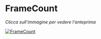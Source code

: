 # FrameCount
*Clicca sull'immagine per vedere l'anteprima*

[![FrameCount](https://user-images.githubusercontent.com/60677625/110763269-f9369d80-8251-11eb-8d96-b292d17b5b72.png "FrameCount")](https://editor.p5js.org/kaappa/sketches/uUaS-353K)

